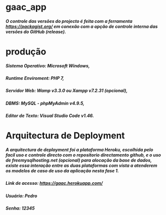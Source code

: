 # gaac_app

##### O controle das versões do projecto é feita com a ferramenta https://packagist.org/ em conexão com a opção de controle interna das versões do GitHub (release).


# produção
##### Sistema Operativo: Microsoft Windows,
##### Runtime Enviroment: PHP 7,
##### Servidor Web: Wamp v3.3.0 ou Xampp v7.2.31 (opcional),
##### DBMS: MySQL - phpMyAdmin v4.9.5,
##### Editor de Texto: Visual Studio Code v1.46.


# Arquitectura de Deployment
##### A arquitectura de deployment foi a plataforma Heroku, escolhida pelo facil uso e controle directo com o repositorio directamento github, e o uso de freemysqlhosting.net (opcional) para alocação da base de dados, existe essa interação entre as duas plataformas com vista a atenderem os modelos de caso de uso da aplicação nesta fase 1.

##### Link de acesso: https://gaac.herokuapp.com/ 
##### Usuário: Pedro
##### Senha: 12345

